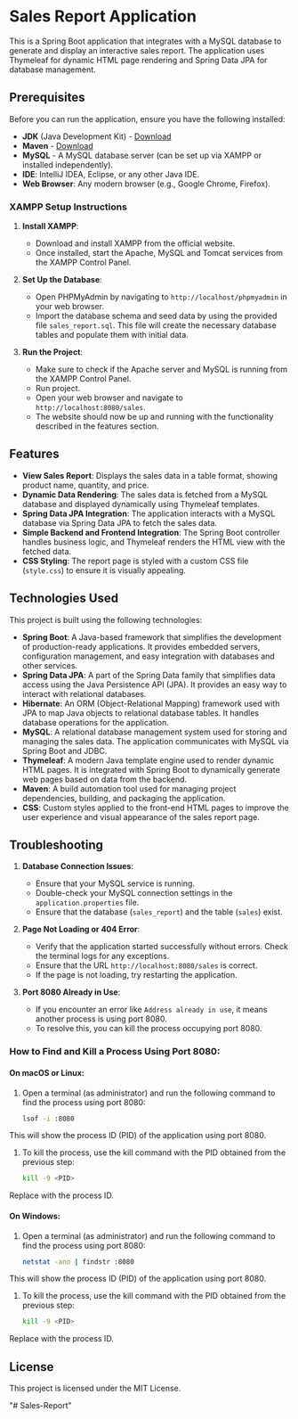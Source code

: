 # Sales Report Application

This is a Spring Boot application that integrates with a MySQL database to generate and display an interactive sales report. The application uses Thymeleaf for dynamic HTML page rendering and Spring Data JPA for database management.


## Prerequisites

Before you can run the application, ensure you have the following installed:

- **JDK** (Java Development Kit) - [Download](https://www.oracle.com/java/technologies/javase-jdk11-downloads.html)
- **Maven** - [Download](https://maven.apache.org/download.cgi)
- **MySQL** - A MySQL database server (can be set up via XAMPP or installed independently).
- **IDE**: IntelliJ IDEA, Eclipse, or any other Java IDE.
- **Web Browser**: Any modern browser (e.g., Google Chrome, Firefox).

### XAMPP Setup Instructions

1. **Install XAMPP**:
   - Download and install XAMPP from the official website.
   - Once installed, start the Apache, MySQL and Tomcat services from the XAMPP Control Panel.

2. **Set Up the Database**:
   - Open PHPMyAdmin by navigating to `http://localhost/phpmyadmin` in your web browser.
   - Import the database schema and seed data by using the provided file `sales_report.sql`. This file will create the necessary database tables and populate them with initial data.

3. **Run the Project**:
   - Make sure to check if the Apache server and MySQL is running from the XAMPP Control Panel.
   - Run project.
   - Open your web browser and navigate to `http://localhost:8080/sales`.
   - The website should now be up and running with the functionality described in the features section.

## Features

- **View Sales Report**: Displays the sales data in a table format, showing product name, quantity, and price.
- **Dynamic Data Rendering**: The sales data is fetched from a MySQL database and displayed dynamically using Thymeleaf templates.
- **Spring Data JPA Integration**: The application interacts with a MySQL database via Spring Data JPA to fetch the sales data.
- **Simple Backend and Frontend Integration**: The Spring Boot controller handles business logic, and Thymeleaf renders the HTML view with the fetched data.
- **CSS Styling**: The report page is styled with a custom CSS file (`style.css`) to ensure it is visually appealing.

## Technologies Used

This project is built using the following technologies:

- **Spring Boot**: A Java-based framework that simplifies the development of production-ready applications. It provides embedded servers, configuration management, and easy integration with databases and other services.
- **Spring Data JPA**: A part of the Spring Data family that simplifies data access using the Java Persistence API (JPA). It provides an easy way to interact with relational databases.
- **Hibernate**: An ORM (Object-Relational Mapping) framework used with JPA to map Java objects to relational database tables. It handles database operations for the application.
- **MySQL**: A relational database management system used for storing and managing the sales data. The application communicates with MySQL via Spring Boot and JDBC.
- **Thymeleaf**: A modern Java template engine used to render dynamic HTML pages. It is integrated with Spring Boot to dynamically generate web pages based on data from the backend.
- **Maven**: A build automation tool used for managing project dependencies, building, and packaging the application.
- **CSS**: Custom styles applied to the front-end HTML pages to improve the user experience and visual appearance of the sales report page.

## Troubleshooting

1. **Database Connection Issues**:
   - Ensure that your MySQL service is running.
   - Double-check your MySQL connection settings in the `application.properties` file.
   - Ensure that the database (`sales_report`) and the table (`sales`) exist.

2. **Page Not Loading or 404 Error**:
   - Verify that the application started successfully without errors. Check the terminal logs for any exceptions.
   - Ensure that the URL `http://localhost:8080/sales` is correct.
   - If the page is not loading, try restarting the application.

3. **Port 8080 Already in Use**:
   - If you encounter an error like `Address already in use`, it means another process is using port 8080.
   - To resolve this, you can kill the process occupying port 8080.

### How to Find and Kill a Process Using Port 8080:

#### On macOS or Linux:
1. Open a terminal (as administrator) and run the following command to find the process using port 8080:

    ```bash
   lsof -i :8080
   ```
This will show the process ID (PID) of the application using port 8080.

1. To kill the process, use the kill command with the PID obtained from the previous step:
    ```bash
   kill -9 <PID>
   ```
Replace <PID> with the process ID.

#### On Windows:
1. Open a terminal (as administrator) and run the following command to find the process using port 8080:

    ```bash
   netstat -ano | findstr :8080
   ```
This will show the process ID (PID) of the application using port 8080.

1. To kill the process, use the kill command with the PID obtained from the previous step:
    ```bash
   kill -9 <PID>
   ```
Replace <PID> with the process ID.

## License

This project is licensed under the MIT License.

"# Sales-Report" 
